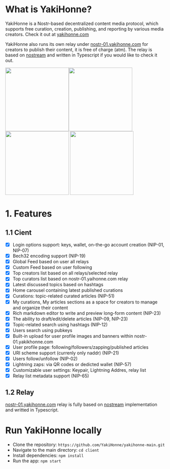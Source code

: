 # What is YakiHonne?

YakiHonne is a Nostr-based decentralized content media protocol, which supports free curation, creation, publishing, and reporting by various media creators.
Check it out at [yakihonne.com](https://yakihonne.com)

YakiHonne also runs its own relay under [nostr-01.yakihonne.com](https://nostr-01.yakihonne.com) for creators to publish their content, it is free of charge (atm). The relay is based on [nostream](https://github.com/Cameri/nostream) and written in Typescript if you would like to check it out.

<img src="https://nostr.build/i/f4382043ce8b52019152eb3fe88cf0ac443ecd9e51e36b13fa897ce48c3cc48b.jpg" width="200"><img src="https://nostr.build/i/e52fc8e2be38e305630597a7a93559349dea3cb02286dc0496a2d4223c7d7bde.jpg" width="200"><img src="https://nostr.build/i/72f1d411578d88d72a122dd4de15d55e0b0c68b60f0159b911c792cb2b87ea67.jpg" width="200">
<img src="https://nostr.build/i/948aa1989540e0bf659df89bbc38737afcf52b1af8ed06d6b7ab21786e369671.jpg" width="200">

# 1. Features

## 1.1 Cient

- [x] Login options support: keys, wallet, on-the-go account creation (NIP-01, NIP-07)
- [x] Bech32 encoding support (NIP-19)
- [x] Global Feed based on user all relays
- [x] Custom Feed based on user following
- [x] Top creators list based on all relays/selected relay
- [x] Top curators list based on nostr-01.yaihonne.com relay
- [x] Latest discussed topics based on hashtags
- [x] Home carousel containing latest published curations
- [x] Curations: topic-related curated articles (NIP-51)
- [x] My curations, My articles sections as a space for creators to manage and organize their content
- [x] Rich markdown editor to write and preview long-form content (NIP-23)
- [x] The ability to draft/edit/delete articles (NIP-09, NIP-23)
- [x] Topic-related search using hashtags (NIP-12)
- [x] Users search using pubkeys
- [x] Built-in upload for user profile images and banners within nostr-01.yakikhonne.com
- [x] User profile page: following/followers/zapping/published articles
- [x] URI scheme support (currenly only naddr) (NIP-21)
- [x] Users follow/unfollow (NIP-02)
- [x] Lightning zaps: via QR codes or dedicted wallet (NIP-57)
- [x] Customizable user settings: Keypair, Lightning Addres, relay list
- [x] Relay list metadata support (NIP-65)

## 1.2 Relay

[nostr-01.yakihonne.com](https://nostr-01.yakihonne.com) relay is fully based on [nostream](https://github.com/Cameri/nostream) implementation and writted in Typescript.

# Run YakiHonne locally

- Clone the repository: `https://github.com/YakiHonne/yakihonne-main.git`
- Navigate to the main directory: `cd client`
- Install dependencies: `npm install`
- Run the app: `npm start`
